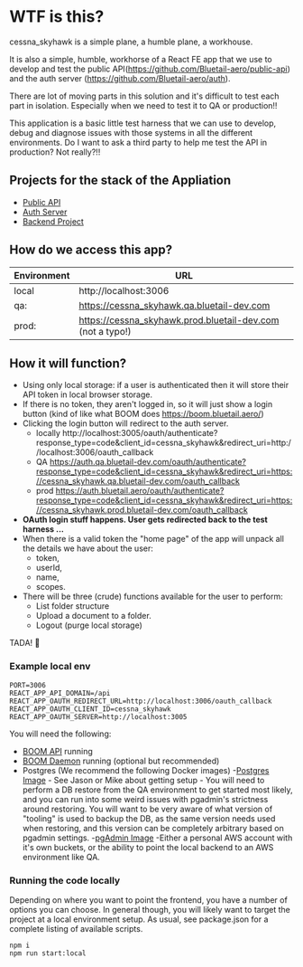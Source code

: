 # WTF is this?

cessna_skyhawk is a simple plane, a humble plane, a workhouse.

It is also a simple, humble, workhorse of a React FE app that we use to develop and test the public API(https://github.com/Bluetail-aero/public-api) and the auth server (https://github.com/Bluetail-aero/auth).

There are lot of moving parts in this solution and it's difficult to test each part in isolation. 
Especially when we need to test it to QA or production!!

This application is a basic little test harness that we can use to develop, debug and diagnose issues with those systems in all the different environments.  Do I want to ask a third party to help me test the API in production? Not really?!!

## Projects for the stack of the Appliation

- [Public API](https://github.com/Bluetail-aero/public-api)
- [Auth Server](https://github.com/Bluetail-aero/auth)
- [Backend Project](https://github.com/Bluetail-aero/bulk-doc-uploader-api)

## How do we access this app?

| Environment | URL                                                        |
| ----------- | ---------------------------------------------------------- |
| local       | http://localhost:3006                                      |
| qa:         | https://cessna_skyhawk.qa.bluetail-dev.com                 |
| prod:       | https://cessna_skyhawk.prod.bluetail-dev.com (not a typo!) |


## How it will function?

- Using only local storage: if a user is authenticated then it will store their API token in local browser storage.
- If there is no token, they aren't logged in, so it will just show a login button (kind of like what BOOM does https://boom.bluetail.aero/)
- Clicking the login button will redirect to the auth server.
   - locally http://localhost:3005/oauth/authenticate?response_type=code&client_id=cessna_skyhawk&redirect_uri=http://localhost:3006/oauth_callback
   - QA https://auth.qa.bluetail-dev.com/oauth/authenticate?response_type=code&client_id=cessna_skyhawk&redirect_uri=https://cessna_skyhawk.qa.bluetail-dev.com/oauth_callback
   - prod https://auth.bluetail.aero/oauth/authenticate?response_type=code&client_id=cessna_skyhawk&redirect_uri=https://cessna_skyhawk.prod.bluetail-dev.com/oauth_callback
- **OAuth login stuff happens. User gets redirected back to the test harness ...**
- When there is a valid token the "home page" of the app will unpack all the details we have about the user: 
  - token, 
  - userId, 
  - name, 
  - scopes.
- There will be three (crude) functions available for the user to perform:
  - List folder structure
  - Upload a document to a folder.
  - Logout (purge local storage)

TADA! 🎉

### Example local env

```
PORT=3006
REACT_APP_API_DOMAIN=/api
REACT_APP_OAUTH_REDIRECT_URL=http://localhost:3006/oauth_callback
REACT_APP_OAUTH_CLIENT_ID=cessna_skyhawk
REACT_APP_OAUTH_SERVER=http://localhost:3005

```

You will need the following:

- [BOOM API](https://github.com/Bluetail-aero/bulk-doc-uploader-api) running
- [BOOM Daemon](https://github.com/Bluetail-aero/bulk-doc-uploader-daemon) running (optional but recommended)
- Postgres (We recommend the following Docker images)
  -[Postgres Image](https://hub.docker.com/layers/ppc64le/postgres/11.17-bullseye/images/sha256-938d2e8f2f90623f244273bd53b88d01c390107e3724de2dfeeffca54fe28b14)
          - See Jason or Mike about getting setup
          - You will need to perform a DB restore from the QA environment to get started most likely, and you can run into some weird issues with pgadmin's strictness around restoring. You will want to be very aware of what version of "tooling" is used to backup the DB, as the same version needs used when restoring, and this version can be completely arbitrary based on pgadmin settings.
  -[pgAdmin Image](https://hub.docker.com/r/dpage/pgadmin4/)
  -Either a personal AWS account with it's own buckets, or the ability to point the local backend to an AWS environment like QA.

### Running the code locally

Depending on where you want to point the frontend, you have a number of options you can choose. In general though, you will likely want to target the project at a local environment setup. As usual, see package.json for a complete listing of available scripts.

```
npm i
npm run start:local
```